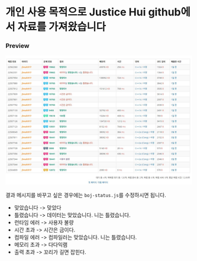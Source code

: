 # 개인 사용 목적으로 Justice Hui github에서 자료를 가져왔습니다

### Preview

![](./preview.JPG)

결과 메시지를 바꾸고 싶은 경우에는 `boj-status.js`를 수정하시면 됩니다.

* 맞았습니다 -> 맞았다
* 틀렸습니다 -> 데이터는 맞았습니다. 니는 틀렸습니다.
* 런타임 에러 -> 사용자 불량
* 시간 초과 -> 시간은 금이다.
* 컴파일 에러 -> 컴파일러는 맞았습니다. 니는 틀렸습니다.
* 메모리 초과 -> 다다익램
* 출력 초과 -> 꼬리가 길면 잡힌다.
